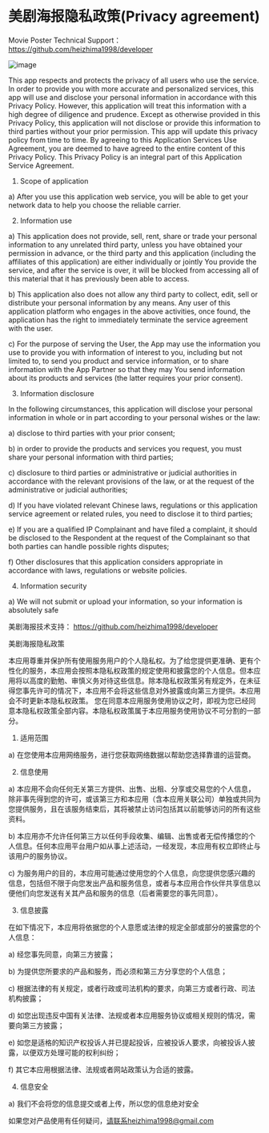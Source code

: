 # 美剧海报隐私政策(Privacy agreement)

Movie Poster Technical Support： https://github.com/heizhima1998/developer

![image](https://img-blog.csdnimg.cn/832b4c09ae4846d3a3eaf9b369703d50.png)

This app respects and protects the privacy of all users who use the service. In order to provide you with more accurate and personalized services, this app will use and disclose your personal information in accordance with this Privacy Policy. However, this application will treat this information with a high degree of diligence and prudence. Except as otherwise provided in this Privacy Policy, this application will not disclose or provide this information to third parties without your prior permission. This app will update this privacy policy from time to time. By agreeing to this Application Services Use Agreement, you are deemed to have agreed to the entire content of this Privacy Policy. This Privacy Policy is an integral part of this Application Service Agreement.

1. Scope of application

a) After you use this application web service, you will be able to get your network data to help you choose the reliable carrier.

2. Information use

a) This application does not provide, sell, rent, share or trade your personal information to any unrelated third party, unless you have obtained your permission in advance, or the third party and this application (including the affiliates of this application) are either individually or jointly You provide the service, and after the service is over, it will be blocked from accessing all of this material that it has previously been able to access.

b) This application also does not allow any third party to collect, edit, sell or distribute your personal information by any means. Any user of this application platform who engages in the above activities, once found, the application has the right to immediately terminate the service agreement with the user.

c) For the purpose of serving the User, the App may use the information you use to provide you with information of interest to you, including but not limited to, to send you product and service information, or to share information with the App Partner so that they may You send information about its products and services (the latter requires your prior consent).

3. Information disclosure

In the following circumstances, this application will disclose your personal information in whole or in part according to your personal wishes or the law:

a) disclose to third parties with your prior consent;

b) in order to provide the products and services you request, you must share your personal information with third parties;

c) disclosure to third parties or administrative or judicial authorities in accordance with the relevant provisions of the law, or at the request of the administrative or judicial authorities;

d) If you have violated relevant Chinese laws, regulations or this application service agreement or related rules, you need to disclose it to third parties;

e) If you are a qualified IP Complainant and have filed a complaint, it should be disclosed to the Respondent at the request of the Complainant so that both parties can handle possible rights disputes;

f) Other disclosures that this application considers appropriate in accordance with laws, regulations or website policies.

4. Information security

a) We will not submit or upload your information, so your information is absolutely safe

美剧海报技术支持： https://github.com/heizhima1998/developer

美剧海报隐私政策

本应用尊重并保护所有使用服务用户的个人隐私权。为了给您提供更准确、更有个性化的服务，本应用会按照本隐私权政策的规定使用和披露您的个人信息。但本应用将以高度的勤勉、审慎义务对待这些信息。除本隐私权政策另有规定外，在未征得您事先许可的情况下，本应用不会将这些信息对外披露或向第三方提供。本应用会不时更新本隐私权政策。 您在同意本应用服务使用协议之时，即视为您已经同意本隐私权政策全部内容。本隐私权政策属于本应用服务使用协议不可分割的一部分。

1. 适用范围

a) 在您使用本应用网络服务，进行您获取网络数据以帮助您选择靠谱的运营商。

2. 信息使用

a) 本应用不会向任何无关第三方提供、出售、出租、分享或交易您的个人信息，除非事先得到您的许可，或该第三方和本应用（含本应用关联公司）单独或共同为您提供服务，且在该服务结束后，其将被禁止访问包括其以前能够访问的所有这些资料。

b) 本应用亦不允许任何第三方以任何手段收集、编辑、出售或者无偿传播您的个人信息。任何本应用平台用户如从事上述活动，一经发现，本应用有权立即终止与该用户的服务协议。

c) 为服务用户的目的，本应用可能通过使用您的个人信息，向您提供您感兴趣的信息，包括但不限于向您发出产品和服务信息，或者与本应用合作伙伴共享信息以便他们向您发送有关其产品和服务的信息（后者需要您的事先同意）。

3. 信息披露

在如下情况下，本应用将依据您的个人意愿或法律的规定全部或部分的披露您的个人信息：

a) 经您事先同意，向第三方披露；

b) 为提供您所要求的产品和服务，而必须和第三方分享您的个人信息；

c) 根据法律的有关规定，或者行政或司法机构的要求，向第三方或者行政、司法机构披露；

d) 如您出现违反中国有关法律、法规或者本应用服务协议或相关规则的情况，需要向第三方披露；

e) 如您是适格的知识产权投诉人并已提起投诉，应被投诉人要求，向被投诉人披露，以便双方处理可能的权利纠纷；

f) 其它本应用根据法律、法规或者网站政策认为合适的披露。

4. 信息安全

a) 我们不会将您的信息提交或者上传，所以您的信息绝对安全

如果您对产品使用有任何疑问，请联系heizhima1998@gmail.com
